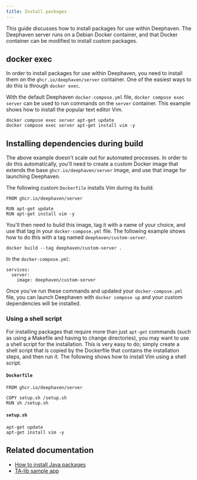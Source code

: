 ```yaml
---
title: Install packages
---
```


This guide discusses how to install packages for use within Deephaven. The Deephaven server runs on a Debian Docker container, and that Docker container can be modified to install custom packages.

## docker exec

In order to install packages for use within Deephaven, you need to install them on the `ghcr.io/deephaven/server` container. One of the easiest ways to do this is through `docker exec`.

With the default Deephaven `docker-compose.yml` file, `docker compose exec server` can be used to run commands on the `server` container. This example shows how to install the popular text editor Vim.

```
docker compose exec server apt-get update
docker compose exec server apt-get install vim -y
```

## Installing dependencies during build

The above example doesn't scale out for automated processes. In order to do this automatically, you'll need to create a custom Docker image that extends the base `ghcr.io/deephaven/server` image, and use that image for launching Deephaven.

The following custom `Dockerfile` installs Vim during its build.

```
FROM ghcr.io/deephaven/server

RUN apt-get update
RUN apt-get install vim -y
```

You'll then need to build this image, tag it with a name of your choice, and use that tag in your `docker-compose.yml` file. The following example shows how to do this with a tag named `deephaven/custom-server`.

```
docker build --tag deephaven/custom-server .
```

In the `docker-compose.yml`:

```
services:
  server:
    image: deephaven/custom-server
```

Once you've run these commands and updated your `docker-compose.yml` file, you can launch Deephaven with `docker compose up` and your custom dependencies will be installed.

### Using a shell script

For installing packages that require more than just `apt-get` commands (such as using a Makefile and having to change directories), you may want to use a shell script for the installation. This is very easy to do; simply create a shell script that is copied by the Dockerfile that contains the installation steps, and then run it. The following shows how to install Vim using a shell script.

#### `Dockerfile`

```
FROM ghcr.io/deephaven/server

COPY setup.sh /setup.sh
RUN sh /setup.sh
```

#### `setup.sh`

```
apt-get update
apt-get install vim -y
```

## Related documentation

- [How to install Java packages](./install-and-use-java-packages.md)
- [TA-lib sample app](https://github.com/jakemulf/ta-lib-install)<!--TODO: Change to Deephaven repo-->
